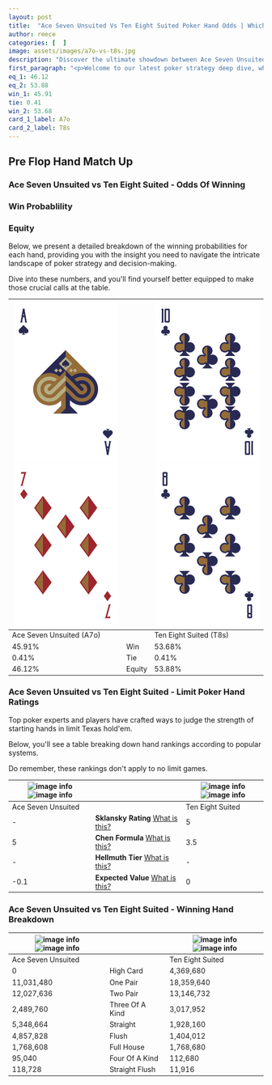 ```yaml
---
layout: post
title:  "Ace Seven Unsuited Vs Ten Eight Suited Poker Hand Odds | Which Is The Better Hand In Poker? A Complete Guide"
author: reece
categories: [  ]
image: assets/images/a7o-vs-t8s.jpg
description: "Discover the ultimate showdown between Ace Seven Unsuited and Ten Eight Suited in poker! Uncover the odds, strategies, and scenarios where one hand triumphs over the other. Get ready to up your poker game with this thrilling analysis."
first_paragraph: "<p>Welcome to our latest poker strategy deep dive, where we're pitting two distinct hands against each other in a high-stakes showdown: Ace Seven Unsuited vs Ten Eight Suited.</p><p>In the dynamic world of poker, every decision counts, and knowing which hand holds the upper hand is key to your success at the table.</p><p>In this article, we'll dissect these two hands, explore the scenarios where one dominates the other, and equip you with the knowledge to make strategic choices that can tip the odds in your favor.</p><p>Get ready to unravel the intriguing dynamics of these poker hands and elevate your game to new heights.</p>"
eq_1: 46.12
eq_2: 53.88
win_1: 45.91
tie: 0.41
win_2: 53.68
card_1_label: A7o
card_2_label: T8s
---
```




[comment]: # (sp0)

## Pre Flop Hand Match Up

<div class="table hand-ratings" markdown="1"> 



### Ace Seven Unsuited vs Ten Eight Suited - Odds Of Winning


  
<div class="row graphs"> 
<div class="col-lg-6">
    <h3>Win Probablility</h3>
    <canvas id="WinChart"></canvas>
</div>
<div class="col-lg-6">
    <h3>Equity</h3>
    <canvas id="EquityChart"></canvas>
</div>
</div>

  Below, we present a detailed breakdown of the winning probabilities for each hand, providing you with the insight you need to navigate the intricate landscape of poker strategy and decision-making. 

Dive into these numbers, and you'll find yourself better equipped to make those crucial calls at the table.


    
| ![image info](assets/images/hand1/a.png) ![image info](assets/images/hand1/7o.png) |  | ![image info](assets/images/hand2/t.png) ![image info](assets/images/hand2/8.png) |
| -------- | -------- | -------- |
| Ace Seven Unsuited (A7o) |  | Ten Eight Suited (T8s) |
| 45.91% | Win | 53.68% |
| 0.41% | Tie | 0.41% |
| 46.12% | Equity | 53.88% |




[comment]: # (sp1)



### Ace Seven Unsuited vs Ten Eight Suited - Limit Poker Hand Ratings

Top poker experts and players have crafted ways to judge the strength of starting hands in limit Texas hold'em. 

Below, you'll see a table breaking down hand rankings according to popular systems. 

Do remember, these rankings don't apply to no limit games.


    
| ![image info](https://www.riverpairs.com/assets/images/hand1/a.png) ![image info](https://www.riverpairs.com/assets/images/hand1/7o.png) |  | ![image info](https://www.riverpairs.com/assets/images/hand2/t.png) ![image info](https://www.riverpairs.com/assets/images/hand2/8.png) |
| -------- | -------- | -------- |
| Ace Seven Unsuited |  | Ten Eight Suited |
| - | **Sklansky Rating** [What is this?](/sklansky-rating-explained) | 5 |
| 5 | **Chen Formula** [What is this?](/chen-formula-explained) | 3.5 |
| - | **Hellmuth Tier** [What is this?](/Hellmuth-tier-explained) | - |
| -0.1 | **Expected Value** [What is this?](/expected-value-explained) | 0 |




[comment]: # (sp2)



### Ace Seven Unsuited vs Ten Eight Suited - Winning Hand Breakdown


    
| ![image info](https://www.riverpairs.com/assets/images/hand1/a.png) ![image info](https://www.riverpairs.com/assets/images/hand1/7o.png) |  | ![image info](https://www.riverpairs.com/assets/images/hand2/t.png) ![image info](https://www.riverpairs.com/assets/images/hand2/8.png) |
| -------- | -------- | -------- |
| Ace Seven Unsuited |  | Ten Eight Suited |
| 0 | High Card | 4,369,680 |
| 11,031,480 | One Pair | 18,359,640 |
| 12,027,636 | Two Pair | 13,146,732 |
| 2,489,760 | Three Of A Kind | 3,017,952 |
| 5,348,664 | Straight | 1,928,160 |
| 4,857,828 | Flush | 1,404,012 |
| 1,768,608 | Full House | 1,768,680 |
| 95,040 | Four Of A Kind | 112,680 |
| 118,728 | Straight Flush | 11,916 |




[comment]: # (sp3)



</div>

[comment]: # (sp4)



[comment]: # (sp5)

